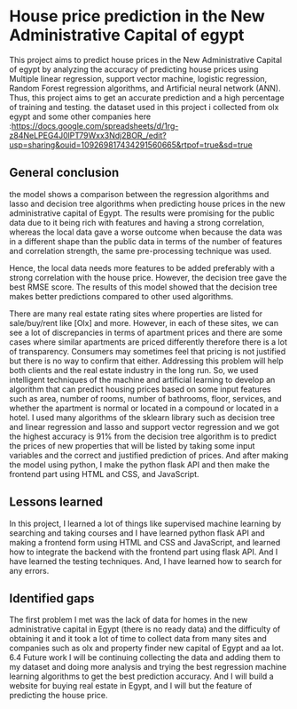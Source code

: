 # House price prediction in the New Administrative Capital of egypt

This project aims to predict house prices in the New Administrative Capital of egypt by analyzing the accuracy of predicting house prices using Multiple linear regression, support vector machine, logistic regression, Random Forest regression algorithms, and Artificial neural network (ANN). Thus, this project aims to get an accurate prediction and a high percentage of training and testing.
the dataset used in this project i collected from olx egypt and some other companies here :https://docs.google.com/spreadsheets/d/1rg-z84NeLPEG4J0lPT79Wxx3Ndj2BOR_/edit?usp=sharing&ouid=109269817434291560665&rtpof=true&sd=true

## General conclusion 
the model shows a comparison between the regression algorithms and lasso and decision tree algorithms when predicting house prices in the new administrative capital of Egypt. The results were promising for the public data due to it being rich with features and having a strong correlation, whereas the local data gave a worse outcome when because the data was in a different shape than the public data in terms of the number of features and correlation strength, the same pre-processing technique was used.

Hence, the local data needs more features to be added preferably with a strong correlation with the house price. However, the decision tree gave the best RMSE score. The results of this model showed that the decision tree makes better predictions compared to other used algorithms.

There are many real estate rating sites where properties are listed for sale/buy/rent like [Olx] and more. However, in each of these sites, we can see a lot of discrepancies in terms of apartment prices and there are some cases where similar apartments are priced differently therefore there is a lot of transparency. Consumers may sometimes feel that pricing is not justified but there is no way to confirm that either. Addressing this problem will help both clients and the real estate industry in the long run. So, we used intelligent techniques of the machine and artificial learning to develop an algorithm that can predict housing prices based on some input features such as area, number of rooms, number of bathrooms, floor, services, and whether the apartment is normal or located in a compound or located in a hotel. I used many algorithms of the sklearn library such as decision tree and linear regression and lasso and support vector regression and we got the highest accuracy is 91% from the decision tree algorithm is to predict the prices of new properties that will be listed by taking some input variables and the correct and justified prediction of prices. And after making the model using python, I make the python flask API and then make the frontend part using HTML and CSS, and JavaScript. 

## Lessons learned 
In this project, I learned a lot of things like supervised machine learning by searching and taking courses and I have learned python flask API and making a frontend form using HTML and CSS and JavaScript, and learned how to integrate the backend with the frontend part using flask API. And I have learned the testing techniques. And, I have learned how to search for any errors.

## Identified gaps 
The first problem I met was the lack of data for homes in the new administrative capital in Egypt (there is no ready data) and the difficulty of obtaining it and it took a lot of time to collect data from many sites and companies such as olx and property finder new capital of Egypt and aa lot.
6.4	 Future work 
I will be continuing collecting the data and adding them to my dataset and doing more analysis and trying the best regression machine learning algorithms to get the best prediction accuracy. And I will build a website for buying real estate in Egypt, and I will but the feature of predicting the house price.
